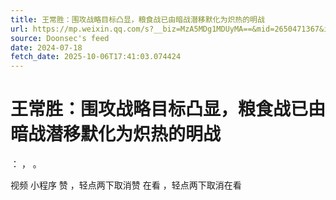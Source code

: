 ```yaml
---
title: 王常胜：围攻战略目标凸显，粮食战已由暗战潜移默化为炽热的明战
url: https://mp.weixin.qq.com/s?__biz=MzA5MDg1MDUyMA==&mid=2650471367&idx=3&sn=afcc7f76000841e32c83289d1576fff9
source: Doonsec's feed
date: 2024-07-18
fetch_date: 2025-10-06T17:41:03.074424
---
```


# 王常胜：围攻战略目标凸显，粮食战已由暗战潜移默化为炽热的明战

：
，
。

视频
小程序
赞
，轻点两下取消赞
在看
，轻点两下取消在看